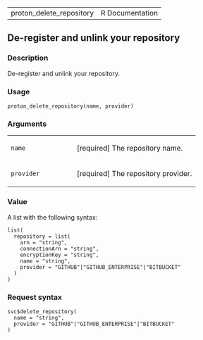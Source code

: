 <table style="width: 100%;">
<tbody>
<tr class="odd">
<td>proton_delete_repository</td>
<td style="text-align: right;">R Documentation</td>
</tr>
</tbody>
</table>

## De-register and unlink your repository

### Description

De-register and unlink your repository.

### Usage

    proton_delete_repository(name, provider)

### Arguments

<table>
<colgroup>
<col style="width: 35%" />
<col style="width: 65%" />
</colgroup>
<tbody>
<tr class="odd">
<td><code id="proton_delete_repository_:_name">name</code></td>
<td><p>[required] The repository name.</p></td>
</tr>
<tr class="even">
<td><code id="proton_delete_repository_:_provider">provider</code></td>
<td><p>[required] The repository provider.</p></td>
</tr>
</tbody>
</table>

### Value

A list with the following syntax:

    list(
      repository = list(
        arn = "string",
        connectionArn = "string",
        encryptionKey = "string",
        name = "string",
        provider = "GITHUB"|"GITHUB_ENTERPRISE"|"BITBUCKET"
      )
    )

### Request syntax

    svc$delete_repository(
      name = "string",
      provider = "GITHUB"|"GITHUB_ENTERPRISE"|"BITBUCKET"
    )
